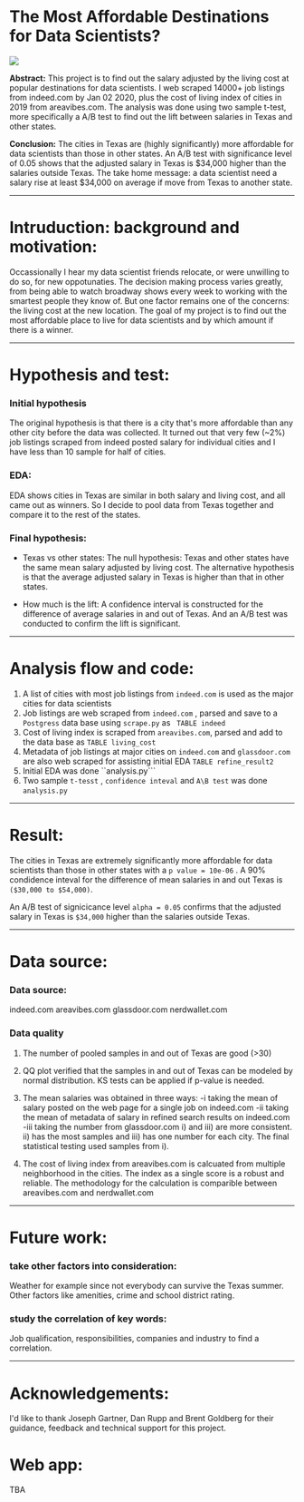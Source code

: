 # The Most Affordable Destinations for Data Scientists?

<img src="http://alabamamaps.ua.edu/contemporarymaps/usa/basemaps/mjcityzmc.jpg">

__Abstract:__
This project is to find out the salary adjusted by the living cost at popular destinations for data scientists. I web scraped 14000+ job listings from indeed.com by Jan 02 2020, plus the cost of living index of cities in 2019 from areavibes.com. The analysis was done using two sample t-test, more specifically a A/B test to find out the lift between salaries in Texas and other states.

__Conclusion:__
The cities in Texas are (highly significantly) more affordable for data scientists than those in other states. An A/B test with significance level of 0.05 shows that the adjusted salary in Texas is $34,000 higher than the salaries outside Texas. The take home message: a data scientist need a salary rise at least $34,000 on average if move from Texas to another state.

---
# Intruduction: background and motivation: 
Occassionally I hear my data scientist friends relocate, or were unwilling to do so, for new oppotunaties. The decision making process varies greatly, from being able to watch broadway shows every week to working with the smartest people they know of. But one factor remains one of the concerns: the living cost at the new location. The goal of my project is to find out the most affordable place to live for data scientists and by which amount if there is a winner.

---
# Hypothesis and test:

### Initial hypothesis
The original hypothesis is that there is a city that's more affordable than any other city before the data was collected. It turned out that very few (~2%) job listings scraped from indeed posted salary for individual cities and I have less than 10 sample for half of cities.

### EDA:
EDA shows cities in Texas are similar in both salary and living cost, and all came out as winners. So I decide to pool data from Texas together and compare it to the rest of the states.

### Final hypothesis:

- Texas vs other states:
  The null hypothesis: Texas and other states have the same mean salary adjusted by living cost. The alternative hypothesis is that the average adjusted salary in Texas is higher than that in other states.
  
- How much is the lift:
  A confidence interval is constructed for the difference of average salaries in and out of Texas. And an A/B test was conducted to confirm the lift is significant.  


---
# Analysis flow and code:
1. A list of cities with most job listings from ```indeed.com``` is used as the major cities for data scientists 
2. Job listings are web scraped from ```indeed.com``` , parsed and save to a ```Postgress``` data base  using ```scrape.py``` as ``` TABLE indeed```
3. Cost of living index is scraped from ```areavibes.com```, parsed and add to the data base as ```TABLE living_cost```
4. Metadata of job listings at major cities on ```indeed.com``` and  ```glassdoor.com```  are also web scraped for assisting initial EDA  ```TABLE refine_result2```
5. Initial EDA was done ``analysis.py```
6. Two sample ```t-tesst``` , ```confidence inteval```  and  ```A\B test``` was done ```analysis.py```


---
# Result:
The cities in Texas are extremely significantly more affordable for data scientists than those in other states with a ```p value = 10e-06``` . A 90% condidence inteval for the difference of mean salaries in and out Texas is ```($30,000 to $54,000)```. 



An A/B test of signicicance level ```alpha = 0.05``` confirms that the adjusted salary in Texas is ```$34,000``` higher than the salaries outside Texas.


---
# Data source:

### Data source: 
indeed.com
areavibes.com
glassdoor.com
nerdwallet.com
  

### Data quality  
1. The number of pooled samples in and out of Texas are good (>30)
2. QQ plot verified that the samples in and out of Texas can be modeled by normal distribution. KS tests can be applied if p-value is needed.
3. The mean salaries was obtained in three ways: 
-i taking the mean of salary posted on the web page for a single job on indeed.com
-ii taking the mean of metadata of salary in refined search results on indeed.com
-iii taking the number from glassdoor.com
i) and iii) are more consistent. ii) has the most samples and iii) has one number for each city. The final statistical testing used samples from i).


4. The cost of living index from areavibes.com is calcuated from multiple neighborhood in the cities. The index as a single score is a robust and reliable. The methodology for the calculation is comparible between areavibes.com and nerdwallet.com 
  



---
# Future work:

### take other factors into consideration: 
Weather for example since not everybody can survive the Texas summer.
Other factors like amenities, crime and school district rating.

### study the correlation of key words: 
Job qualification, responsibilities, companies and industry to find a correlation. 

---
# Acknowledgements: 
I'd like to thank Joseph Gartner, Dan Rupp and Brent Goldberg for their guidance, feedback and technical support for this project.

# Web app:
TBA
